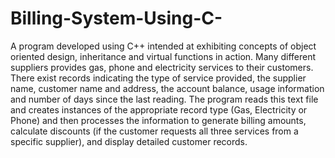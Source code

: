 # Billing-System-Using-C-
A program developed using C++ intended at exhibiting concepts of object oriented design, inheritance and virtual functions in action. Many different suppliers provides gas, phone and electricity services to their customers. There exist records indicating the type of service provided, the supplier name, customer name and address, the account balance, usage information and number of days since the last reading. The program reads this text file and creates instances of the appropriate record type (Gas, Electricity or Phone) and then processes the information to generate billing amounts, calculate discounts (if the customer requests all three services from a specific supplier), and display detailed customer records.
